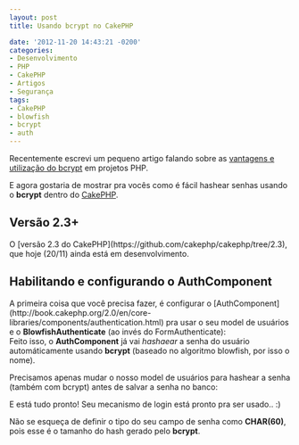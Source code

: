 ```yaml
---
layout: post
title: Usando bcrypt no CakePHP

date: '2012-11-20 14:43:21 -0200'
categories:
- Desenvolvimento
- PHP
- CakePHP
- Artigos
- Segurança
tags:
- CakePHP
- blowfish
- bcrypt
- auth
---
```

Recentemente escrevi um pequeno artigo falando sobre as [vantagens e utilização do bcrypt](/criptografando-senhas-no-php-usando-bcrypt-blowfish) em projetos PHP.

E agora gostaria de mostrar pra vocês como é fácil hashear senhas usando o <strong>bcrypt</strong> dentro do [CakePHP](/cakephp).

<h2>Versão 2.3+</h2>
O [versão 2.3 do CakePHP](https://github.com/cakephp/cakephp/tree/2.3), que hoje (20/11) ainda está em desenvolvimento.

<h2>Habilitando e configurando o AuthComponent</h2>
A primeira coisa que você precisa fazer, é configurar o [AuthComponent](http://book.cakephp.org/2.0/en/core-libraries/components/authentication.html) pra usar o seu model de usuários e o <strong>BlowfishAuthenticate</strong> (ao invés do FormAuthenticate):

<div data-gist-id="4119002" data-gist-show-loading="false"></div>
Feito isso, o <strong>AuthComponent</strong> já vai <em>hashaear</em> a senha do usuário automáticamente usando <strong>bcrypt</strong> (baseado no algoritmo blowfish, por isso o nome).

Precisamos apenas mudar o nosso model de usuários para hashear a senha (também com bcrypt) antes de salvar a senha no banco:

<div data-gist-id="4119081" data-gist-show-loading="false"></div>
E está tudo pronto! Seu mecanismo de login está pronto pra ser usado.. :)

Não se esqueça de definir o tipo do seu campo de senha como <strong>CHAR(60)</strong>, pois esse é o tamanho do hash gerado pelo <strong>bcrypt</strong>.

